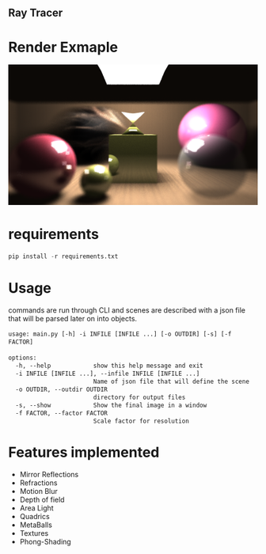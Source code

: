 ## Ray Tracer
# Render Exmaple
![Alt text](out/FinalRender.png)

# requirements 
```python
pip install -r requirements.txt
```
# Usage
commands are run through CLI and scenes are described with a json file that will be parsed later on into objects.

```
usage: main.py [-h] -i INFILE [INFILE ...] [-o OUTDIR] [-s] [-f FACTOR]

options:
  -h, --help            show this help message and exit
  -i INFILE [INFILE ...], --infile INFILE [INFILE ...]
                        Name of json file that will define the scene
  -o OUTDIR, --outdir OUTDIR
                        directory for output files
  -s, --show            Show the final image in a window
  -f FACTOR, --factor FACTOR
                        Scale factor for resolution
```


# Features implemented
- Mirror Reflections
- Refractions
- Motion Blur
- Depth of field 
- Area Light
- Quadrics
- MetaBalls
- Textures
- Phong-Shading